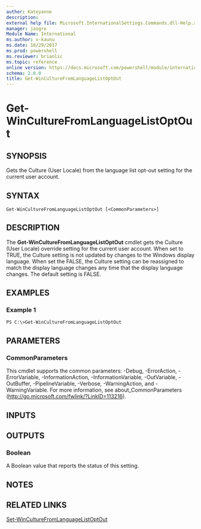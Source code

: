 ```yaml
---
author: Kateyanne
description: 
external help file: Microsoft.InternationalSettings.Commands.dll-Help.xml
manager: jasgro
Module Name: International
ms.author: v-kaunu
ms.date: 10/29/2017
ms.prod: powershell
ms.reviewer: brianlic
ms.topic: reference
online version: https://docs.microsoft.com/powershell/module/international/get-winculturefromlanguagelistoptout?view=windowsserver2012r2-ps&wt.mc_id=ps-gethelp
schema: 2.0.0
title: Get-WinCultureFromLanguageListOptOut
---
```


# Get-WinCultureFromLanguageListOptOut

## SYNOPSIS
Gets the Culture (User Locale) from the language list opt-out setting for the current user account.

## SYNTAX

```
Get-WinCultureFromLanguageListOptOut [<CommonParameters>]
```

## DESCRIPTION
The **Get-WinCultureFromLanguageListOptOut** cmdlet gets the Culture (User Locale) override setting for the current user account.
When set to TRUE, the Culture setting is not updated by changes to the Windows display language.
When set the FALSE, the Culture setting can be reassigned to match the display language changes any time that the display language changes.
The default setting is FALSE.

## EXAMPLES

### Example 1
```
PS C:\>Get-WinCultureFromLanguageListOptOut
```

## PARAMETERS

### CommonParameters
This cmdlet supports the common parameters: -Debug, -ErrorAction, -ErrorVariable, -InformationAction, -InformationVariable, -OutVariable, -OutBuffer, -PipelineVariable, -Verbose, -WarningAction, and -WarningVariable. For more information, see about_CommonParameters (http://go.microsoft.com/fwlink/?LinkID=113216).

## INPUTS

## OUTPUTS

### Boolean
A Boolean value that reports the status of this setting.

## NOTES

## RELATED LINKS

[Set-WinCultureFromLanguageListOptOut](./Set-WinCultureFromLanguageListOptOut.md)

